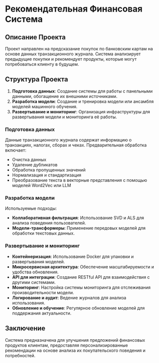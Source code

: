 # Рекомендательная Финансовая Система

## Описание Проекта
Проект направлен на предсказание покупок по банковским картам на основе данных транзакционного журнала. Система анализирует предыдущие покупки и рекомендует продукты, которые могут потребоваться клиенту в будущем.

## Структура Проекта
1. **Подготовка данных**: Создание системы для работы с панельными данными, обогащение их внешними источниками.
2. **Разработка модели**: Создание и тренировка модели или ансамбля моделей машинного обучения.
3. **Развертывание и мониторинг**: Организация инфраструктуры для развертывания модели и мониторинга её работы.

### Подготовка данных
Данные транзакционного журнала содержат информацию о транзакциях, налогах, сборах и чеках. Предварительная обработка включает:
- Очистка данных
- Удаление дубликатов
- Обработка пропущенных значений
- Нормализация и стандартизация
- Преобразование текста в векторные представления с помощью моделей Word2Vec или LLM

### Разработка модели
Используемые подходы:
- **Коллаборативная фильтрация**: Использование SVD и ALS для анализа поведения пользователей.
- **Модели-трансформеры**: Применение передовых моделей для обработки текстовых данных.

### Развертывание и мониторинг
- **Контейнеризация**: Использование Docker для упаковки и развертывания моделей.
- **Микросервисная архитектура**: Обеспечение масштабируемости и удобства обновления.
- **API для интеграции**: Создание RESTful API для взаимодействия с другими системами.
- **Мониторинг**: Настройка системы мониторинга для отслеживания производительности модели.
- **Логирование и аудит**: Ведение журналов для анализа использования.
- **Обновление и обучение**: Регулярное обновление моделей для поддержания актуальности.

## Заключение
Система предназначена для улучшения предложений финансовых продуктов клиентам, предоставляя персонализированные рекомендации на основе анализа их покупательского поведения и потребностей.
